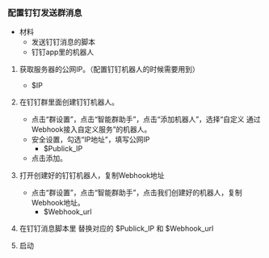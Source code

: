 ### 配置钉钉发送群消息
- 材料
	- 发送钉钉消息的脚本
	- 钉钉app里的机器人
1.  获取服务器的公网IP。（配置钉钉机器人的时候需要用到）
	- $IP

2. 在钉钉群里面创建钉钉机器人。
	- 点击“群设置”，点击“智能群助手”，点击“添加机器人”，选择“自定义 通过Webhook接入自定义服务”的机器人。
	- 安全设置，勾选“IP地址”，填写公网IP
		- $Publick_IP
	- 点击添加。

3. 打开创建好的钉钉机器人，复制Webhook地址    
	- 点击“群设置”，点击“智能群助手”，点击我们创建好的机器人，复制Webhook地址。
		- $Webhook_url
	
4. 在钉钉消息脚本里 替换对应的 $Publick_IP 和 $Webhook_url

5. 启动